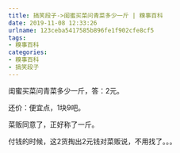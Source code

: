 ```yaml
---
title: 搞笑段子->闺蜜买菜问青菜多少一斤 | 糗事百科
date: 2019-11-08 12:33:26
urlname: 123ceba5417585b896fe1f902cfe8cf5
tags: 
- 糗事百科
categories:
- 糗事百科
- 搞笑段子
---
```

闺蜜买菜问青菜多少一斤，答：2元。

还价：便宜点，1块9吧。

菜贩同意了，正好称了一斤。

付钱的时候，这2货掏出2元钱对菜贩说，不用找了。。。


